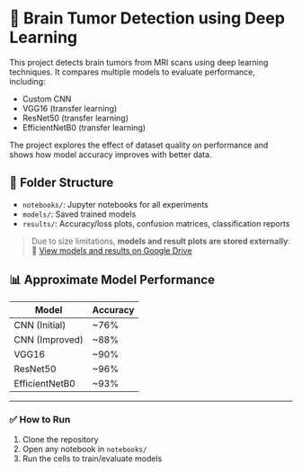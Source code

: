 # 🧠 Brain Tumor Detection using Deep Learning

This project detects brain tumors from MRI scans using deep learning techniques. It compares multiple models to evaluate performance, including:

- Custom CNN  
- VGG16 (transfer learning)  
- ResNet50 (transfer learning)  
- EfficientNetB0 (transfer learning)  

The project explores the effect of dataset quality on performance and shows how model accuracy improves with better data.

## 📁 Folder Structure

- `notebooks/`: Jupyter notebooks for all experiments  
- `models/`: Saved trained models  
- `results/`: Accuracy/loss plots, confusion matrices, classification reports  

> Due to size limitations, **models and result plots are stored externally**:  
🔗 [View models and results on Google Drive](https://drive.google.com/drive/folders/1JGRP9bTDea3a9cCqUn5FvgnJo9QOeqK8?usp=sharing)

## 📊 Approximate Model Performance

| Model             | Accuracy |
|------------------|----------|
| CNN (Initial)     | ~76%     |
| CNN (Improved)    | ~88%     |
| VGG16             | ~90%     |
| ResNet50          | ~96%     |
| EfficientNetB0    | ~93%     |

---

### ✅ How to Run

1. Clone the repository  
2. Open any notebook in `notebooks/`  
3. Run the cells to train/evaluate models
